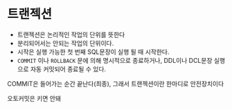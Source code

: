 # 트랜젝션

- 트랜젝션은 논리적인 작업의 단위를 뜻한다
- 분리되어서는 안되는 작업의 단위이다.
- 시작은 실행 가능한 첫 번째 SQL문장이 실행 될 때 시작한다.
- `COMMIT` 이나 `ROLLBACK` 문에 의해 명시적으로 종료하거나, DDL이나 DCL문장 실행으로 자동 커밋되어 종료될 수 있다.

COMMIT은 들어가는 순간 끝난다(최종), 그래서 트랜젝션이란 한마디로 안전장치이다

오토커밋은 키면 안돼
